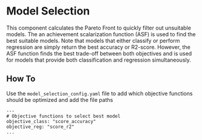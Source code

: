 # Model Selection

This component calculates the Pareto Front to quickly filter out unsuitable models. The an achievement scalarization function (ASF) is used to find the best suitable models. Note that models that either classify or perform regression are simply return the best accuracy or R2-score. However, the ASF function finds the best trade-off between both objectives and is used for models that provide both classification and regression simultaneously.
## How To
Use the ``model_selection_config.yaml`` file to add which objective functions should be optimized and add the file paths 

```
---
# Objective functions to select best model
objective_class: "score_accuracy"
objective_reg: "score_r2"
...
```
